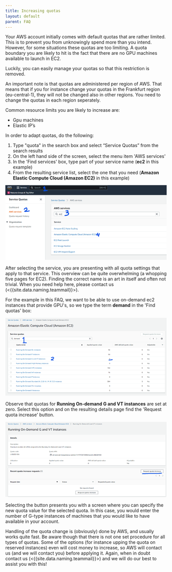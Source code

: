 ```yaml
---
title: Increasing quotas
layout: default
parent: FAQ
---
```

Your AWS account initially comes with default quotas that are rather limited. This is to prevent you from unknowingly spend more than you intend. However, for some situations these quotas are too limiting. A quota boundary you are likely to hit is the fact that there are no GPU machines available to launch in EC2.

Luckily, you can easily manage your quotas so that this restriction is removed.

An important note is that quotas are administered per region of AWS. That means that if you for instance change your quotas in the Frankfurt region (eu-central-1), they will not be changed also in other regions. You need to change the quotas in each region seperately.

Common resource limits you are likely to increase are:
-	Gpu machines
-	Elastic IP’s

In order to adapt quotas, do the following:
1. Type "quota" in the search box and select “Service Quotas” from the search results
2.	On the left hand side of the screen, select the menu item 'AWS services'
3.	In the 'Find services' box, type part of your service name (**ec2** in this example) 
4.	From the resulting service list, select the one that you need (**Amazon Elastic Compute Cloud (Amazon EC2)** in this example)


![Finding the relevant service](aws-quotas-1.png)

After selecting the service, you are presenting with all quota settings that apply to that service. This overview can be quite overwhelming (a whopping five pages for EC2). Finding the correct name is an art in itself and often not trivial. When you need help here, please contact us (<{{site.data.naming.teammail}}>).

For the example in this FAQ, we want to be able to use on-demand ec2 instances that provide GPU's, so we type the term **demand** in the 'Find quotas' box:

![Finding the relevant quota](aws-quotas-2.png)

Observe that quotas for **Running On-demand G and VT instances** are set at zero. Select this option and on the resulting details page find the 'Request quota increase' button.

![Quota details](aws-quotas-3.png)

Selecting the button presents you with a screen where you can specify the new quota value for the selected quota. In this case, you would enter the number of G-type instances of machines that you would like to have available in your account.

Handling of the quota change is (obviously) done by AWS, and usually works quite fast. Be aware though that there is not one set procedure for all types of quotas. Some of the options (for instance upping the quota on reserved instances) even will cost money to increase, so AWS will contact us (and we will contact you) before applying it. Again, when in doubt contact us (<{{site.data.naming.teammail}}>) and we will do our best to assist you with this!